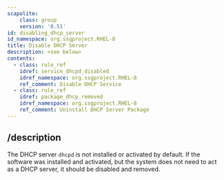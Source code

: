 ```yaml
---
scapolite:
    class: group
    version: '0.51'
id: disabling_dhcp_server
id_namespace: org.ssgproject.RHEL-8
title: Disable DHCP Server
description: <see below>
contents:
  - class: rule_ref
    idref: service_dhcpd_disabled
    idref_namespace: org.ssgproject.RHEL-8
    ref_comment: Disable DHCP Service
  - class: rule_ref
    idref: package_dhcp_removed
    idref_namespace: org.ssgproject.RHEL-8
    ref_comment: Uninstall DHCP Server Package
---
```



## /description

The
DHCP server `dhcpd` is not installed or activated by default. If the
software was installed and activated, but the system does not need to
act as a DHCP server, it should be disabled and removed.
